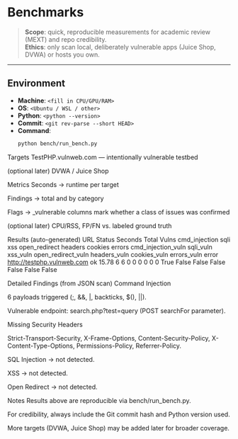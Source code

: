 # Benchmarks

> **Scope**: quick, reproducible measurements for academic review (MEXT) and repo credibility.  
> **Ethics**: only scan local, deliberately vulnerable apps (Juice Shop, DVWA) or hosts you own.

---

## Environment
- **Machine**: `<fill in CPU/GPU/RAM>`
- **OS**: `<Ubuntu / WSL / other>`
- **Python**: `<python --version>`
- **Commit**: `<git rev-parse --short HEAD>`
- **Command**:  
  ```bash
  python bench/run_bench.py
Targets
TestPHP.vulnweb.com — intentionally vulnerable testbed

(optional later) DVWA / Juice Shop

Metrics
Seconds → runtime per target

Findings → total and by category

Flags → _vulnerable columns mark whether a class of issues was confirmed

(optional later) CPU/RSS, FP/FN vs. labeled ground truth

Results (auto-generated)
URL	Status	Seconds	Total Vulns	cmd_injection	sqli	xss	open_redirect	headers	cookies	errors	cmd_injection_vuln	sqli_vuln	xss_vuln	open_redirect_vuln	headers_vuln	cookies_vuln	errors_vuln	error
http://testphp.vulnweb.com	ok	15.78	6	6	0	0	0	0	0	0	True	False	False	False	False	False	False	

Detailed Findings (from JSON scan)
Command Injection

6 payloads triggered (;, &&, |, backticks, $(), ||).

Vulnerable endpoint: search.php?test=query (POST searchFor parameter).

Missing Security Headers

Strict-Transport-Security, X-Frame-Options, Content-Security-Policy,
X-Content-Type-Options, Permissions-Policy, Referrer-Policy.

SQL Injection → not detected.

XSS → not detected.

Open Redirect → not detected.

Notes
Results above are reproducible via bench/run_bench.py.

For credibility, always include the Git commit hash and Python version used.

More targets (DVWA, Juice Shop) may be added later for broader coverage.